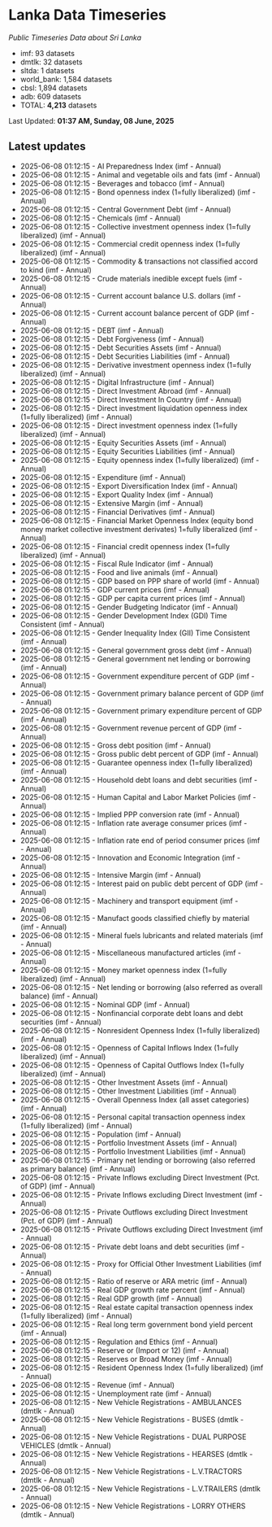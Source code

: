 # Lanka Data Timeseries
*Public Timeseries Data about Sri Lanka*

* imf: 93 datasets
* dmtlk: 32 datasets
* sltda: 1 datasets
* world_bank: 1,584 datasets
* cbsl: 1,894 datasets
* adb: 609 datasets
* TOTAL: **4,213** datasets

Last Updated: **01:37 AM, Sunday, 08 June, 2025**

## Latest updates

* 2025-06-08 01:12:15 - AI Preparedness Index (imf - Annual)
* 2025-06-08 01:12:15 - Animal and vegetable oils and fats (imf - Annual)
* 2025-06-08 01:12:15 - Beverages and tobacco (imf - Annual)
* 2025-06-08 01:12:15 - Bond openness index (1=fully liberalized) (imf - Annual)
* 2025-06-08 01:12:15 - Central Government Debt (imf - Annual)
* 2025-06-08 01:12:15 - Chemicals (imf - Annual)
* 2025-06-08 01:12:15 - Collective investment openness index (1=fully liberalized) (imf - Annual)
* 2025-06-08 01:12:15 - Commercial credit openness index (1=fully liberalized) (imf - Annual)
* 2025-06-08 01:12:15 - Commodity & transactions not classified accord to kind (imf - Annual)
* 2025-06-08 01:12:15 - Crude materials inedible except fuels (imf - Annual)
* 2025-06-08 01:12:15 - Current account balance U.S. dollars (imf - Annual)
* 2025-06-08 01:12:15 - Current account balance percent of GDP (imf - Annual)
* 2025-06-08 01:12:15 - DEBT (imf - Annual)
* 2025-06-08 01:12:15 - Debt Forgiveness (imf - Annual)
* 2025-06-08 01:12:15 - Debt Securities Assets (imf - Annual)
* 2025-06-08 01:12:15 - Debt Securities Liabilities (imf - Annual)
* 2025-06-08 01:12:15 - Derivative investment openness index (1=fully liberalized) (imf - Annual)
* 2025-06-08 01:12:15 - Digital Infrastructure (imf - Annual)
* 2025-06-08 01:12:15 - Direct Investment Abroad (imf - Annual)
* 2025-06-08 01:12:15 - Direct Investment In Country (imf - Annual)
* 2025-06-08 01:12:15 - Direct investment liquidation openness index (1=fully liberalized) (imf - Annual)
* 2025-06-08 01:12:15 - Direct investment openness index (1=fully liberalized) (imf - Annual)
* 2025-06-08 01:12:15 - Equity Securities Assets (imf - Annual)
* 2025-06-08 01:12:15 - Equity Securities Liabilities (imf - Annual)
* 2025-06-08 01:12:15 - Equity openness index (1=fully liberalized) (imf - Annual)
* 2025-06-08 01:12:15 - Expenditure (imf - Annual)
* 2025-06-08 01:12:15 - Export Diversification Index (imf - Annual)
* 2025-06-08 01:12:15 - Export Quality Index (imf - Annual)
* 2025-06-08 01:12:15 - Extensive Margin (imf - Annual)
* 2025-06-08 01:12:15 - Financial Derivatives (imf - Annual)
* 2025-06-08 01:12:15 - Financial Market Openness Index (equity bond money market collective investment derivates) 1=fully liberalized (imf - Annual)
* 2025-06-08 01:12:15 - Financial credit openness index (1=fully liberalized) (imf - Annual)
* 2025-06-08 01:12:15 - Fiscal Rule Indicator (imf - Annual)
* 2025-06-08 01:12:15 - Food and live animals (imf - Annual)
* 2025-06-08 01:12:15 - GDP based on PPP share of world (imf - Annual)
* 2025-06-08 01:12:15 - GDP current prices (imf - Annual)
* 2025-06-08 01:12:15 - GDP per capita current prices (imf - Annual)
* 2025-06-08 01:12:15 - Gender Budgeting Indicator (imf - Annual)
* 2025-06-08 01:12:15 - Gender Development Index (GDI) Time Consistent (imf - Annual)
* 2025-06-08 01:12:15 - Gender Inequality Index (GII) Time Consistent (imf - Annual)
* 2025-06-08 01:12:15 - General government gross debt (imf - Annual)
* 2025-06-08 01:12:15 - General government net lending or borrowing (imf - Annual)
* 2025-06-08 01:12:15 - Government expenditure percent of GDP (imf - Annual)
* 2025-06-08 01:12:15 - Government primary balance percent of GDP (imf - Annual)
* 2025-06-08 01:12:15 - Government primary expenditure percent of GDP (imf - Annual)
* 2025-06-08 01:12:15 - Government revenue percent of GDP (imf - Annual)
* 2025-06-08 01:12:15 - Gross debt position (imf - Annual)
* 2025-06-08 01:12:15 - Gross public debt percent of GDP (imf - Annual)
* 2025-06-08 01:12:15 - Guarantee openness index (1=fully liberalized) (imf - Annual)
* 2025-06-08 01:12:15 - Household debt loans and debt securities (imf - Annual)
* 2025-06-08 01:12:15 - Human Capital and Labor Market Policies (imf - Annual)
* 2025-06-08 01:12:15 - Implied PPP conversion rate (imf - Annual)
* 2025-06-08 01:12:15 - Inflation rate average consumer prices (imf - Annual)
* 2025-06-08 01:12:15 - Inflation rate end of period consumer prices (imf - Annual)
* 2025-06-08 01:12:15 - Innovation and Economic Integration (imf - Annual)
* 2025-06-08 01:12:15 - Intensive Margin (imf - Annual)
* 2025-06-08 01:12:15 - Interest paid on public debt percent of GDP (imf - Annual)
* 2025-06-08 01:12:15 - Machinery and transport equipment (imf - Annual)
* 2025-06-08 01:12:15 - Manufact goods classified chiefly by material (imf - Annual)
* 2025-06-08 01:12:15 - Mineral fuels lubricants and related materials (imf - Annual)
* 2025-06-08 01:12:15 - Miscellaneous manufactured articles (imf - Annual)
* 2025-06-08 01:12:15 - Money market openness index (1=fully liberalized) (imf - Annual)
* 2025-06-08 01:12:15 - Net lending or borrowing (also referred as overall balance) (imf - Annual)
* 2025-06-08 01:12:15 - Nominal GDP (imf - Annual)
* 2025-06-08 01:12:15 - Nonfinancial corporate debt loans and debt securities (imf - Annual)
* 2025-06-08 01:12:15 - Nonresident Openness Index (1=fully liberalized) (imf - Annual)
* 2025-06-08 01:12:15 - Openness of Capital Inflows Index (1=fully liberalized) (imf - Annual)
* 2025-06-08 01:12:15 - Openness of Capital Outflows Index (1=fully liberalized) (imf - Annual)
* 2025-06-08 01:12:15 - Other Investment Assets (imf - Annual)
* 2025-06-08 01:12:15 - Other Investment Liabilities (imf - Annual)
* 2025-06-08 01:12:15 - Overall Openness Index (all asset categories) (imf - Annual)
* 2025-06-08 01:12:15 - Personal capital transaction openness index (1=fully liberalized) (imf - Annual)
* 2025-06-08 01:12:15 - Population (imf - Annual)
* 2025-06-08 01:12:15 - Portfolio Investment Assets (imf - Annual)
* 2025-06-08 01:12:15 - Portfolio Investment Liabilities (imf - Annual)
* 2025-06-08 01:12:15 - Primary net lending or borrowing (also referred as primary balance) (imf - Annual)
* 2025-06-08 01:12:15 - Private Inflows excluding Direct Investment (Pct. of GDP) (imf - Annual)
* 2025-06-08 01:12:15 - Private Inflows excluding Direct Investment (imf - Annual)
* 2025-06-08 01:12:15 - Private Outflows excluding Direct Investment (Pct. of GDP) (imf - Annual)
* 2025-06-08 01:12:15 - Private Outflows excluding Direct Investment (imf - Annual)
* 2025-06-08 01:12:15 - Private debt loans and debt securities (imf - Annual)
* 2025-06-08 01:12:15 - Proxy for Official Other Investment Liabilities (imf - Annual)
* 2025-06-08 01:12:15 - Ratio of reserve or ARA metric (imf - Annual)
* 2025-06-08 01:12:15 - Real GDP growth rate percent (imf - Annual)
* 2025-06-08 01:12:15 - Real GDP growth (imf - Annual)
* 2025-06-08 01:12:15 - Real estate capital transaction openness index (1=fully liberalized) (imf - Annual)
* 2025-06-08 01:12:15 - Real long term government bond yield percent (imf - Annual)
* 2025-06-08 01:12:15 - Regulation and Ethics (imf - Annual)
* 2025-06-08 01:12:15 - Reserve or (Import or 12) (imf - Annual)
* 2025-06-08 01:12:15 - Reserves or Broad Money (imf - Annual)
* 2025-06-08 01:12:15 - Resident Openness Index (1=fully liberalized) (imf - Annual)
* 2025-06-08 01:12:15 - Revenue (imf - Annual)
* 2025-06-08 01:12:15 - Unemployment rate (imf - Annual)
* 2025-06-08 01:12:15 - New Vehicle Registrations - AMBULANCES (dmtlk - Annual)
* 2025-06-08 01:12:15 - New Vehicle Registrations - BUSES (dmtlk - Annual)
* 2025-06-08 01:12:15 - New Vehicle Registrations - DUAL PURPOSE VEHICLES (dmtlk - Annual)
* 2025-06-08 01:12:15 - New Vehicle Registrations - HEARSES (dmtlk - Annual)
* 2025-06-08 01:12:15 - New Vehicle Registrations - L.V.TRACTORS (dmtlk - Annual)
* 2025-06-08 01:12:15 - New Vehicle Registrations - L.V.TRAILERS (dmtlk - Annual)
* 2025-06-08 01:12:15 - New Vehicle Registrations - LORRY OTHERS (dmtlk - Annual)